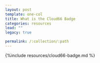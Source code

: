 ```yaml
---
layout: post
template: one-col
title: What is the Cloud66 Badge
categories: resources
lead: ""
legacy: true

permalink: /:collection/:path
---
```



{%include resources/cloud66-badge.md %}